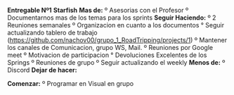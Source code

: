 **Entregable Nº1**
**Starfish**
**Mas de:**
º Asesorias con el Profesor 
º Documentarnos mas de los temas para los sprints
**Seguir Haciendo:**
º 2 Reuniones semanales 
º Organizacion en cuanto a los documentos 
° Seguir actualizando tablero de trabajo (https://github.com/nachov00/grupo_1_RoadTripping/projects/1) 
º Mantener los canales de Comunicacion, grupo WS, Mail. 
º Reuniones por Google meet º Motivacion de participacion 
° Devoluciones Excelentes de los Springs 
º Reuniones de grupo 
º Seguir actualizando el weekly
**Menos de:**
º Discord
**Dejar de hacer:**

**Comenzar:**
º Programar en Visual en grupo



